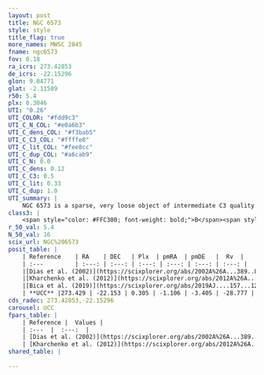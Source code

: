 ```yaml
---
layout: post
title: NGC 6573
style: style
title_flag: true
more_names: MWSC 2845
fname: ngc6573
fov: 0.18
ra_icrs: 273.42853
de_icrs: -22.15296
glon: 9.04771
glat: -2.11589
r50: 5.4
plx: 0.3046
UTI: "0.26"
UTI_COLOR: "#fdd9c3"
UTI_C_N_COL: "#e0a6b3"
UTI_C_dens_COL: "#f3bab5"
UTI_C_C3_COL: "#ffffe8"
UTI_C_lit_COL: "#fee8cc"
UTI_C_dup_COL: "#a6cab9"
UTI_C_N: 0.0
UTI_C_dens: 0.12
UTI_C_C3: 0.5
UTI_C_lit: 0.33
UTI_C_dup: 1.0
UTI_summary: |
    NGC 6573 is a sparse, very loose object of intermediate C3 quality. It is poorly studied in the literature, with no articles listed in the last 6 years.<br><br><span style="color: #99180f; font-weight: bold;">Warning: </span>contains less than 25 stars with <i>P>0.5</i> estimated.
class3: |
    <span style="color: #FFC300; font-weight: bold;">B</span><span style="color: #FFC300; font-weight: bold;">B</span>
r_50_val: 5.4
N_50_val: 16
scix_url: NGC%206573
posit_table: |
    | Reference    | RA    | DEC   | Plx  | pmRA  | pmDE   |  Rv  |
    | :---         | :---: | :---: | :---: | :---: | :---: | :---: |
    |[Dias et al. (2002)](https://scixplorer.org/abs/2002A%26A...389..871D) | 273.421 | -22.118 | -- | -1.82 | -2.42 | -- |
    |[Kharchenko et al. (2012)](https://scixplorer.org/abs/2012A%26A...543A.156K) | 273.413 | -22.13 | -- | 3.59 | -7.7 | -- |
    |[Bica et al. (2019)](https://scixplorer.org/abs/2019AJ....157...12B) | 273.432 | -22.162 | -- | -- | -- | -- |
    | **UCC** |273.429 | -22.153 | 0.305 | -1.106 | -3.405 | -28.777 | 
cds_radec: 273.42853,-22.15296
carousel: UCC
fpars_table: |
    | Reference |  Values |
    | :---  |  :---:  |
    | [Dias et al. (2002)](https://scixplorer.org/abs/2002A%26A...389..871D) | `E(B-V)=2.48, Dist=460.0, Age=7.0` |
    | [Kharchenko et al. (2012)](https://scixplorer.org/abs/2012A%26A...543A.156K) | `e_bv=1.062, distance=3032, log_age=8.8` |
shared_table: |
    
---
```

